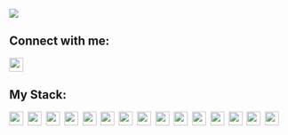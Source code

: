 ![](https://komarev.com/ghpvc/?username=johnbeelow)

## Connect with me:
<p align="left">
<a href="https://t.me/johnbeelow" target="blank"><img align="center" src="https://brandeps.com/logo-download/T/Telegram-logo-vector-01.svg" width="25" height="25"/></a>
</p>

## My Stack:
<img src="https://cdn.jsdelivr.net/gh/devicons/devicon/icons/javascript/javascript-original.svg" width="25" height="25"/>&nbsp;
<img src="https://cdn.jsdelivr.net/gh/devicons/devicon/icons/typescript/typescript-original.svg" idth="25" height="25"/>&nbsp;
<img src="https://cdn.jsdelivr.net/gh/devicons/devicon/icons/vuejs/vuejs-original.svg" width="25" height="25"/>&nbsp;
<img src="https://cdn.jsdelivr.net/gh/devicons/devicon/icons/react/react-original-wordmark.svg" width="25" height="25"/>&nbsp;
<img src="[https://reactrouter.com/_brand/React%20Router%20Brand%20Assets/React%20Router%20Logo/Dark.svg]" width="25" height="25"/>&nbsp;
<img src="https://cdn.jsdelivr.net/gh/devicons/devicon/icons/redux/redux-original.svg" width="25" height="25"/>&nbsp;
<img src="https://vitejs.dev/logo.svg" width="25" height="25"/>&nbsp;
<img src="https://brandeps.com/icon-download/W/Webpack-icon-vector-02.svg" width="25" height="25"/>&nbsp;
<img src="https://media.zeemly.com/zeemly/product/material-ui.png" width="25" height="25"/>&nbsp;
<img src="https://cdn.jsdelivr.net/gh/devicons/devicon/icons/npm/npm-original-wordmark.svg" width="25" height="25"/>&nbsp;
<img src="https://cdn.jsdelivr.net/gh/devicons/devicon/icons/html5/html5-original-wordmark.svg" width="25" height="25"/>&nbsp;
<img src="https://cdn.jsdelivr.net/gh/devicons/devicon/icons/css3/css3-original-wordmark.svg" width="25" height="25"/>&nbsp;
<img src="https://cdn.jsdelivr.net/gh/devicons/devicon/icons/figma/figma-original.svg" width="25" height="25"/>&nbsp;
<img src="https://brandeps.com/icon-download/E/Eslint-icon-vector-02.svg" width="25" height="25"/>&nbsp;
<img src="https://brandeps.com/icon-download/P/Prettier-icon-vector-02.svg" width="25" height="25"/>&nbsp;
